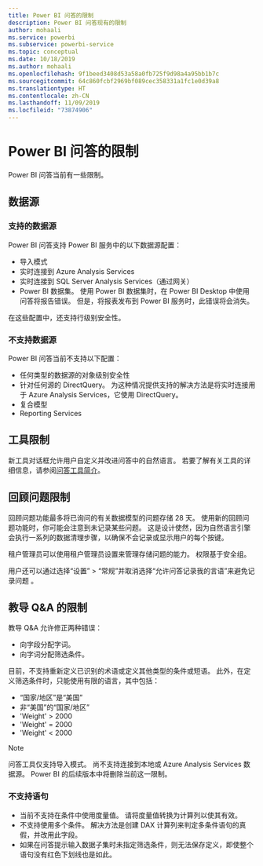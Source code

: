 ```yaml
---
title: Power BI 问答的限制
description: Power BI 问答现有的限制
author: mohaali
ms.service: powerbi
ms.subservice: powerbi-service
ms.topic: conceptual
ms.date: 10/18/2019
ms.author: mohaali
ms.openlocfilehash: 9f1beed3408d53a58a0fb725f9d98a4a95bb1b7c
ms.sourcegitcommit: 64c860fcbf2969bf089cec358331a1fc1e0d39a8
ms.translationtype: HT
ms.contentlocale: zh-CN
ms.lasthandoff: 11/09/2019
ms.locfileid: "73874906"
---
```

# <a name="limitations-of-power-bi-qa"></a>Power BI 问答的限制

Power BI 问答当前有一些限制。

## <a name="data-sources"></a>数据源

### <a name="supported-data-sources"></a>支持的数据源

Power BI 问答支持 Power BI 服务中的以下数据源配置：

- 导入模式
- 实时连接到 Azure Analysis Services
- 实时连接到 SQL Server Analysis Services（通过网关）
- Power BI 数据集。 使用 Power BI 数据集时，在 Power BI Desktop 中使用问答将报告错误。 但是，将报表发布到 Power BI 服务时，此错误将会消失。

在这些配置中，还支持行级别安全性。

### <a name="data-sources-not-supported"></a>不支持数据源

Power BI 问答当前不支持以下配置：

- 任何类型的数据源的对象级别安全性
- 针对任何源的 DirectQuery。 为这种情况提供支持的解决方法是将实时连接用于 Azure Analysis Services，它使用 DirectQuery。
- 复合模型
- Reporting Services 

## <a name="tooling-limitations"></a>工具限制

新工具对话框允许用户自定义并改进问答中的自然语言。 若要了解有关工具的详细信息，请参阅[问答工具简介](q-and-a-tooling-intro.md)。

## <a name="review-question-limitations"></a>回顾问题限制

回顾问题功能最多将已询问的有关数据模型的问题存储 28 天。 使用新的回顾问题功能时，你可能会注意到未记录某些问题。 这是设计使然，因为自然语言引擎会执行一系列的数据清理步骤，以确保不会记录或显示用户的每个按键。

租户管理员可以使用租户管理员设置来管理存储问题的能力。 权限基于安全组。 

用户还可以通过选择“设置” > “常规”并取消选择“允许问答记录我的言语”来避免记录问题    。 

## <a name="teach-qa-limitations"></a>教导 Q&A 的限制

教导 Q&A 允许修正两种错误：

- 向字段分配字词。
- 向字词分配筛选条件。

目前，不支持重新定义已识别的术语或定义其他类型的条件或短语。 此外，在定义筛选条件时，只能使用有限的语言，其中包括：

- “国家/地区”是“美国”
- 非“美国”的“国家/地区”
- 'Weight' > 2000
- 'Weight' = 2000
- 'Weight' < 2000

> [!NOTE]
> 问答工具仅支持导入模式。 尚不支持连接到本地或 Azure Analysis Services 数据源。 Power BI 的后续版本中将删除当前这一限制。

### <a name="statements-not-supported"></a>不支持语句

- 当前不支持在条件中使用度量值。 请将度量值转换为计算列以使其有效。
- 不支持使用多个条件。 解决方法是创建 DAX 计算列来判定多条件语句的真假，并改用此字段。
- 如果在问答提示输入数据子集时未指定筛选条件，则无法保存定义，即使整个语句没有红色下划线也是如此。
